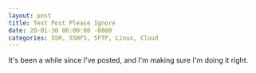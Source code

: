 ```yaml
---
layout: post
title: Test Post Please Ignore
date: 20-01-30 06:00:00 -0800
categories: SSH, SSHFS, SFTP, Linux, Cloud
---
```


It's been a while since I've posted, and I'm making sure I'm doing it right.
